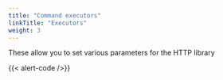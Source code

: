 ```yaml
---
title: "Command executors"
linkTitle: "Executors"
weight: 3
---
```


These allow you to set various parameters for the HTTP library

{{< alert-code />}}
